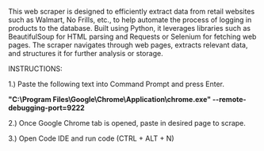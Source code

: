 This web scraper is designed to efficiently extract data from retail websites such as Walmart, No Frills, etc., to help automate the process of logging in products to the database. Built using Python, it leverages libraries such as BeautifulSoup for HTML parsing and Requests or Selenium for fetching web pages. The scraper navigates through web pages, extracts relevant data, and structures it for further analysis or storage.

INSTRUCTIONS:

1.) Paste the following text into Command Prompt and press Enter.

**"C:\Program Files\Google\Chrome\Application\chrome.exe" --remote-debugging-port=9222**

2.) Once Google Chrome tab is opened, paste in desired page to scrape.

3.) Open Code IDE and run code (CTRL + ALT + N)
